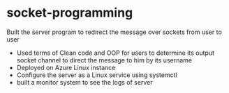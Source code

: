 # socket-programming
Built the server program to redirect the message over sockets from user to user
- Used terms of Clean code and OOP for users to determine its output socket channel to direct the message to him by its username
- Deployed on Azure Linux instance
- Configure the server as a Linux service using systemctl 
- built a monitor system to see the logs of server
